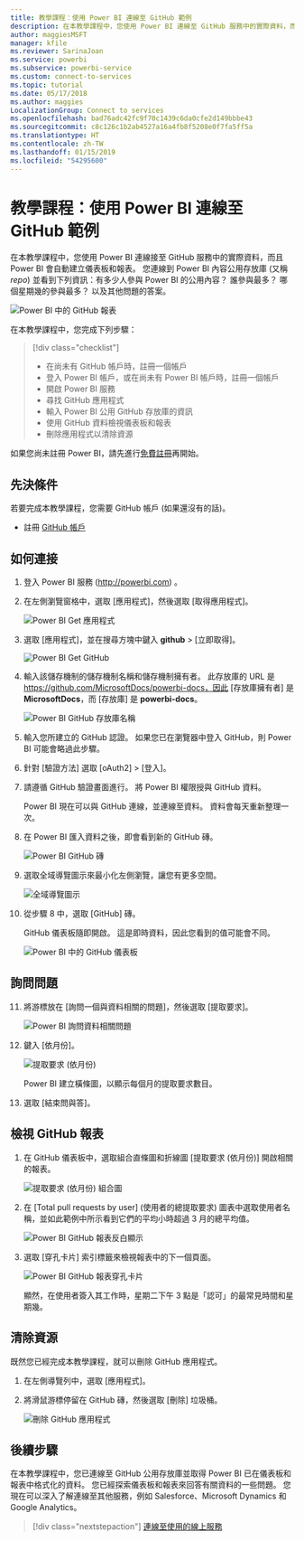 ```yaml
---
title: 教學課程：使用 Power BI 連線至 GitHub 範例
description: 在本教學課程中，您使用 Power BI 連線至 GitHub 服務中的實際資料，而且 Power BI 會自動建立儀表板和報表。
author: maggiesMSFT
manager: kfile
ms.reviewer: SarinaJoan
ms.service: powerbi
ms.subservice: powerbi-service
ms.custom: connect-to-services
ms.topic: tutorial
ms.date: 05/17/2018
ms.author: maggies
LocalizationGroup: Connect to services
ms.openlocfilehash: bad76adc42fc9f70c1439c6da0cfe2d149bbbe43
ms.sourcegitcommit: c8c126c1b2ab4527a16a4fb8f5208e0f7fa5ff5a
ms.translationtype: HT
ms.contentlocale: zh-TW
ms.lasthandoff: 01/15/2019
ms.locfileid: "54295600"
---
```

# <a name="tutorial-connect-to-a-github-sample-with-power-bi"></a>教學課程：使用 Power BI 連線至 GitHub 範例
在本教學課程中，您使用 Power BI 連線接至 GitHub 服務中的實際資料，而且 Power BI 會自動建立儀表板和報表。 您連線到 Power BI 內容公用存放庫 (又稱 *repo*) 並看到下列資訊：有多少人參與 Power BI 的公用內容？ 誰參與最多？ 哪個星期幾的參與最多？ 以及其他問題的答案。 

![Power BI 中的 GitHub 報表](media/service-tutorial-connect-to-github/power-bi-github-app-tutorial-punch-card.png)

在本教學課程中，您完成下列步驟：

> [!div class="checklist"]
> * 在尚未有 GitHub 帳戶時，註冊一個帳戶 
> * 登入 Power BI 帳戶，或在尚未有 Power BI 帳戶時，註冊一個帳戶
> * 開啟 Power BI 服務
> * 尋找 GitHub 應用程式
> * 輸入 Power BI 公用 GitHub 存放庫的資訊
> * 使用 GitHub 資料檢視儀表板和報表
> * 刪除應用程式以清除資源

如果您尚未註冊 Power BI，請先進行[免費註冊](https://app.powerbi.com/signupredirect?pbi_source=web)再開始。

## <a name="prerequisites"></a>先決條件

若要完成本教學課程，您需要 GitHub 帳戶 (如果還沒有的話)。 

- 註冊 [GitHub 帳戶](https://docs.microsoft.com/contribute/get-started-setup-github)


## <a name="how-to-connect"></a>如何連接
1. 登入 Power BI 服務 (http://powerbi.com) 。 
2. 在左側瀏覽窗格中，選取 [應用程式]，然後選取 [取得應用程式]。
   
   ![Power BI Get 應用程式](media/service-tutorial-connect-to-github/power-bi-github-app-tutorial.png) 

3. 選取 [應用程式]，並在搜尋方塊中鍵入 **github** > [立即取得]。
   
   ![Power BI Get GitHub](media/service-tutorial-connect-to-github/power-bi-github-app-tutorial-get-it-now.png) 

4. 輸入該儲存機制的儲存機制名稱和儲存機制擁有者。 此存放庫的 URL 是 https://github.com/MicrosoftDocs/powerbi-docs，因此 [存放庫擁有者] 是 **MicrosoftDocs**，而 [存放庫] 是 **powerbi-docs**。 
   
    ![Power BI GitHub 存放庫名稱](media/service-tutorial-connect-to-github/power-bi-github-app-tutorial-repo-name.png)

5. 輸入您所建立的 GitHub 認證。 如果您已在瀏覽器中登入 GitHub，則 Power BI 可能會略過此步驟。 

6. 針對 [驗證方法] 選取 [oAuth2] \> [登入]。

7. 請遵循 GitHub 驗證畫面進行。 將 Power BI 權限授與 GitHub 資料。
   
   Power BI 現在可以與 GitHub 連線，並連線至資料。  資料會每天重新整理一次。

8. 在 Power BI 匯入資料之後，即會看到新的 GitHub 磚。 
 
   ![Power BI GitHub 磚](media/service-tutorial-connect-to-github/power-bi-github-app-tutorial-tile.png) 

8. 選取全域導覽圖示來最小化左側瀏覽，讓您有更多空間。

    ![全域導覽圖示](media/service-tutorial-connect-to-github/power-bi-global-navigation-icon.png)

10. 從步驟 8 中，選取 [GitHub] 磚。 
    
    GitHub 儀表板隨即開啟。 這是即時資料，因此您看到的值可能會不同。

    ![Power BI 中的 GitHub 儀表板](media/service-tutorial-connect-to-github/power-bi-github-app-tutorial-dashboard.png)

    

## <a name="ask-a-question"></a>詢問問題

11. 將游標放在 [詢問一個與資料相關的問題]，然後選取 [提取要求]。 

    ![Power BI 詢問資料相關問題](media/service-tutorial-connect-to-github/power-bi-github-app-tutorial-ask-question.png)

12. 鍵入 [依月份]。
 
    ![提取要求 (依月份)](media/service-tutorial-connect-to-github/power-bi-github-app-tutorial-ask-question-by-month.png)

     Power BI 建立橫條圖，以顯示每個月的提取要求數目。

13. 選取 [結束問與答]。

## <a name="view-the-github-report"></a>檢視 GitHub 報表 

1. 在 GitHub 儀表板中，選取組合直條圖和折線圖 [提取要求 (依月份)] 開啟相關的報表。

    ![提取要求 (依月份) 組合圖](media/service-tutorial-connect-to-github/power-bi-github-app-tutorial-pull-requests-combo-chart.png)

2. 在 [Total pull requests by user] \(使用者的總提取要求\) 圖表中選取使用者名稱，並如此範例中所示看到它們的平均小時超過 3 月的總平均值。

    ![Power BI GitHub 報表反白顯示](media/service-tutorial-connect-to-github/power-bi-github-app-tutorial-report-highlight.png)

3. 選取 [穿孔卡片] 索引標籤來檢視報表中的下一個頁面。 
 
    ![Power BI GitHub 報表穿孔卡片](media/service-tutorial-connect-to-github/power-bi-github-app-tutorial-tues-3pm.png)

    顯然，在使用者簽入其工作時，星期二下午 3 點是「認可」的最常見時間和星期幾。

## <a name="clean-up-resources"></a>清除資源

既然您已經完成本教學課程，就可以刪除 GitHub 應用程式。 

1. 在左側導覽列中，選取 [應用程式]。
2. 將滑鼠游標停留在 GitHub 磚，然後選取 [刪除] 垃圾桶。

    ![刪除 GitHub 應用程式](media/service-tutorial-connect-to-github/power-bi-github-app-tutorial-delete.png)

## <a name="next-steps"></a>後續步驟

在本教學課程中，您已連線至 GitHub 公用存放庫並取得 Power BI 已在儀表板和報表中格式化的資料。 您已經探索儀表板和報表來回答有關資料的一些問題。 您現在可以深入了解連線至其他服務，例如 Salesforce、Microsoft Dynamics 和 Google Analytics。 
 
> [!div class="nextstepaction"]
> [連線至使用的線上服務](service-connect-to-services.md)


